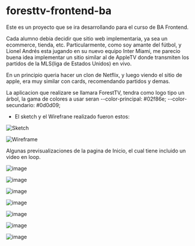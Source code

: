 # foresttv-frontend-ba
Este es un proyecto que se ira desarrollando para el curso de BA Frontend. 

Cada alumno debia decidir que sitio web implementaria, ya sea un ecommerce, tienda, etc. Particularmente, como soy amante del fútbol, y Lionel Andrés esta jugando en su nuevo equipo 
Inter Miami, me parecio buena idea implementar un sitio similar al de AppleTV donde transmiten los partidos de la MLS(liga de Estados Unidos) en vivo.

En un principio queria hacer un clon de Netflix, y luego viendo el sitio de apple, era muy similar con cards, recomendando partidos y demas.

La aplicacion que realizare se llamara ForestTV, tendra como logo tipo un árbol, la gama de colores a usar seran 
--color-principal: #02f86e; 
--color-secundario: #0d0d09;

* El sketch y el Wirefrane realizado fueron estos:

![Sketch](https://github.com/BrianDobler/foresttv-frontend-ba/assets/54556977/09896b9d-ebec-4ad0-a72b-1802e9507d43)


![Wireframe](https://github.com/BrianDobler/foresttv-frontend-ba/assets/54556977/86f2a1e8-4f97-4883-a7f8-5a059a743332)




Algunas previsualizaciones de la pagina de Inicio, el cual tiene incluido un video en loop.

![image](https://github.com/BrianDobler/foresttv-frontend-ba/assets/54556977/04b9c1d4-353b-41bf-95bd-eb0b050fe26d)

![image](https://github.com/BrianDobler/foresttv-frontend-ba/assets/54556977/2f810c33-88e1-421c-9c25-2afff549f3f6)

![image](https://github.com/BrianDobler/foresttv-frontend-ba/assets/54556977/fd29fa3a-c1ab-453e-8861-a90d52eabb84)

![image](https://github.com/BrianDobler/foresttv-frontend-ba/assets/54556977/31710ed5-3d68-4497-808e-5161642e32d8)

![image](https://github.com/BrianDobler/foresttv-frontend-ba/assets/54556977/6bf9e148-6ba8-4b58-992e-c45536fe0fab)

![image](https://github.com/BrianDobler/foresttv-frontend-ba/assets/54556977/06c5e74b-0ac4-4d67-9f72-17246991f348)

![image](https://github.com/BrianDobler/foresttv-frontend-ba/assets/54556977/f0d79d5e-d947-474b-8c37-e37ccd8ab966)








